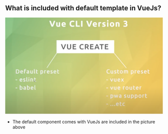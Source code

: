 ## What is included with default template in VueJs? ##

<img src="img/1-intro.png" />

- The default component comes with VueJs are included in the picture above